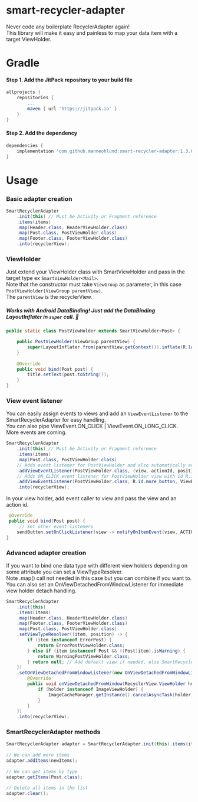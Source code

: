 # smart-recycler-adapter  
Never code any boilerplate RecyclerAdapter again!  
This library will make it easy and painless to map your data item with a target ViewHolder.  
  
# Gradle  
#### Step 1. Add the JitPack repository to your build file  
```groovy  
allprojects {  
	repositories {
		...
		maven { url 'https://jitpack.io' }
	}
}  
```  
#### Step 2. Add the dependency  
```groovy  
dependencies {  
	implementation 'com.github.manneohlund:smart-recycler-adapter:1.3.0'
}  
```  
  
# Usage  
### Basic adapter creation  
  
```java  
SmartRecyclerAdapter
	.init(this) // Must be Activity or Fragment reference
	.items(items)
	.map(Header.class, HeaderViewHolder.class)
	.map(Post.class, PostViewHolder.class)
	.map(Footer.class, FooterViewHolder.class)
	.into(recyclerView);
 ```  
  
### ViewHolder  
  
Just extend your ViewHolder class with SmartViewHolder and pass in the target type ex `SmartViewHolder<Mail>`.  
Note that the constructor must take `ViewGroup` as parameter, in this case `PostViewHolder(ViewGroup parentView)`.  
The `parentView` is the recyclerView.<br/>
##### Works with Android DataBinding! Just add the DataBinding LayoutInflater in `super` call. 🚀

```java  
public static class PostViewHolder extends SmartViewHolder<Post> {  

	public PostViewHolder(ViewGroup parentView) {
		super(LayoutInflater.from(parentView.getContext()).inflate(R.layout.post_view, parentView, false));
	} 
	
	@Override 
	public void bind(Post post) {
		title.setText(post.toString()); 
	}
}  
```  
  
### View event listener  
  
You can easily assign events to views and add an `ViewEventListener` to the SmartRecyclerAdapter for easy handling.<br/>
You can also pipe ViewEvent.ON_CLICK | ViewEvent.ON_LONG_CLICK.<br/>
More events are coming.
  
```java  
SmartRecyclerAdapter
	.init(this) // Must be Activity or Fragment reference
	.items(items)
	.map(Post.class, PostViewHolder.class)
	// Adds event listener for PostViewHolder and also automatically adds row item onClickListener on root view
	.addViewEventListener(PostViewHolder.class, (view, actionId, position) -> itemClick())
	// Adds ON_CLICK event listener for PostViewHolder view with id R.id.more_button 
	.addViewEventListener(PostViewHolder.class, R.id.more_button, ViewEvent.ON_CLICK, (view, actionId, position) -> openMore())
	.into(recyclerView);
 ```
In your view holder, add event caller to view and pass the view and an action id.  
  
```java  
 @Override
 public void bind(Post post) {
	 // Set other event listeners 
	sendButton.setOnClickListener(view -> notifyOnItemEvent(view, ACTION_SEND));
}
 ```  
  
### Advanced adapter creation  
  
If you want to bind one data type with different view holders depending on some attribute you can set a ViewTypeResolver.  
Note .map() call not needed in this case but you can combine if you want to.  
You can also set an OnViewDetachedFromWindowListener for immediate view holder detach handling.  
  
```java  
SmartRecyclerAdapter
	.init(this)
	.items(items)
	.map(Header.class, HeaderViewHolder.class)
	.map(Footer.class, FooterViewHolder.class)
	.map(Post.class, PostViewHolder.class)
	.setViewTypeResolver((item, position) -> { 
		if (item instanceof ErrorPost) { 
			return ErrorPostViewHolder.class; 
		} else if (item instanceof Post && ((Post)item).isWarning) { 
			return WarningPostViewHolder.class; 
		} return null; // Add default view if needed, else SmartRecyclerAdapter will look at the base `.map` mapping
	})
	.setOnViewDetachedFromWindowListener(new OnViewDetachedFromWindowListener() { 
		@Override 
		public void onViewDetachedFromWindow(RecyclerView.ViewHolder holder) { 
			if (holder instanceof ImageViewHolder) {
				ImageCacheManager.getInstance().cancelAsyncTask(holder); 
			}
		}
	})
	.into(recyclerView);
```  
  
### SmartRecyclerAdapter methods  
  
```java  
SmartRecyclerAdapter adapter = SmartRecyclerAdapter.init(this).items(items).map(Post.class, MainViewHolder.class).into(recyclerView);  
  
// We can add more items  
adapter.addItems(newItems);  
  
// We can get items by type  
adapter.getItems(Post.class);  
  
// Delete all items in the list  
adapter.clear();  
```